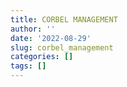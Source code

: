 ```yaml
---
title: CORBEL MANAGEMENT
author: ''
date: '2022-08-29'
slug: corbel_management
categories: []
tags: []
---
```

